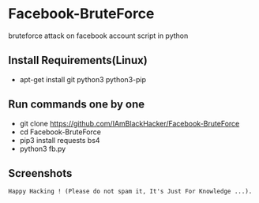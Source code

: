 # Facebook-BruteForce
bruteforce attack on facebook account script in python

## Install Requirements(Linux)
* apt-get install git python3 python3-pip

## Run commands one by one
* git clone https://github.com/IAmBlackHacker/Facebook-BruteForce
* cd Facebook-BruteForce
* pip3 install requests bs4
* python3 fb.py

## Screenshots


~~~
Happy Hacking ! (Please do not spam it, It's Just For Knowledge ...).
~~~
